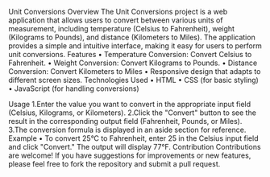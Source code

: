 Unit Conversions
Overview
The Unit Conversions project is a web application that allows users to convert between various units of measurement, including temperature (Celsius to Fahrenheit), weight (Kilograms to Pounds), and distance (Kilometers to Miles). The application provides a simple and intuitive interface, making it easy for users to perform unit conversions.
Features
•	Temperature Conversion: Convert Celsius to Fahrenheit.
•	Weight Conversion: Convert Kilograms to Pounds.
•	Distance Conversion: Convert Kilometers to Miles
•	Responsive design that adapts to different screen sizes.
Technologies Used
•	HTML
•	CSS (for basic styling)
•	JavaScript (for handling conversions)

Usage
1.Enter the value you want to convert in the appropriate input field (Celsius, Kilograms, or Kilometers).
2.Click the "Convert" button to see the result in the corresponding output field (Fahrenheit, Pounds, or Miles).
3.The conversion formula is displayed in an aside section for reference.
Example
•	To convert 25°C to Fahrenheit, enter 25 in the Celsius input field and click "Convert." The output will display 77°F.
Contribution
Contributions are welcome! If you have suggestions for improvements or new features, please feel free to fork the repository and submit a pull request.
